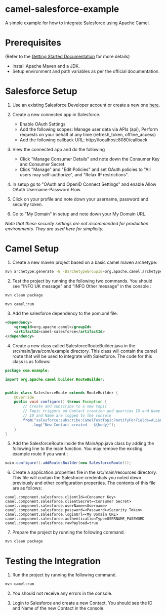 # camel-salesforce-example
A simple example for how to integrate Salesforce using Apache Camel.

# Prerequisites
(Refer to the [Getting Started Documentation](https://camel.apache.org/camel-core/getting-started/index.html) for more details)

- Install Apache Maven and a JDK. 
- Setup environment and path variables as per the official documentation.

# Salesforce Setup
1. Use an existing Salesforce Developer account or create a new one [here](https://developer.salesforce.com/signup).

2. Create a new connected app in Salesforce. 
    - Enable OAuth Settings
    - Add the following scopes: Manage user data via APIs (api), Perform requests on your behalf at any time (refresh_token, offline_access)
    - Add the following callback URL: http://localhost:8080/callback

3. View the connected app and do the following
    - Click "Manage Consumer Details" and note down the Consumer Key and Consumer Secret.
    - Click "Manage" and "Edit Policies" and set OAuth policies to "All users may self-authorize", and "Relax IP restrictions".

4. In setup go to "OAuth and OpenID Connect Settings" and enable Allow OAuth Username-Password Flow.

5. Click on your profile and note down your username, password and security token.

6. Go to "My Domain" in setup and note down your My Domain URL.

*Note that these security settings are not recommended for production environments. They are used here for simplicity.*


# Camel Setup
1. Create a new maven project based on a basic camel maven archetype:
```bash
mvn archetype:generate -B -DarchetypeGroupId=org.apache.camel.archetypes -DarchetypeArtifactId=camel-archetype-java -DarchetypeVersion=LATEST -Dpackage=com.example -DgroupId=com.example -DartifactId=camel-salesforce-example -Dversion=1.0.0-SNAPSHOT
```

2. Test the project by running the following two commands. You should see "INFO UK message" and "INFO Other message" in the console :
```bash
mvn clean package
```
```bash
mvn camel:run
```

3. Add the salesforce dependency to the pom.xml file:
```xml
<dependency>
    <groupId>org.apache.camel</groupId>
    <artifactId>camel-salesforce</artifactId>
</dependency>
```

4. Create a new class called SalesforceRouteBuilder.java in the src/main/java/com/example directory. This class will contain the camel route that will be used to integrate with Salesforce. The code for this class is as follows:
```java
package com.example;

import org.apache.camel.builder.RouteBuilder;


public class SalesforceRoute extends RouteBuilder {
    @Override
    public void configure() throws Exception {
        // Create and subscribe to a new topic
        // Topic triggers on Contact creation and querries ID and Name
        // ID and Name are logged to the console
        from("salesforce:subscribe:CamelTestTopic?notifyForFields=ALL&notifyForOperationCreate=true&sObjectName=Contact&updateTopic=true&sObjectQuery=SELECT Id, Name FROM Contact")
            .log("New Contact created - ${body}");
    }
}
```

5. Add the SalesforceRoute inside the MainApp.java class by adding the following line to the main function. You may remove the existing example route if you want.:
```java
main.configure().addRoutesBuilder(new SalesforceRoute());
```

6. Create a application.properties file in the src/main/resources directory. This file will contain the Salesforce credentials you noted down previously and other configuration properties. The contents of this file are as follows:
```properties
camel.component.salesforce.clientId=<Consumer Key>
camel.component.salesforce.clientSecret=<Consumer Secret>
camel.component.salesforce.userName=<Username>
camel.component.salesforce.password=<Password><Security Token>
camel.component.salesforce.loginUrl=<My Domain URL>
camel.component.salesforce.authenticationType=USERNAME_PASSWORD
camel.component.salesforce.rawPayload=true
```

7. Prepare the project by running the following command.
```bash
mvn clean package
```

# Testing the Integration
1. Run the project by running the following command.
```bash
mvn camel:run
```

2. You should not receive any errors in the console. 

3. Login to Salesforce and create a new Contact. You should see the ID and Name of the new Contact in the console.

